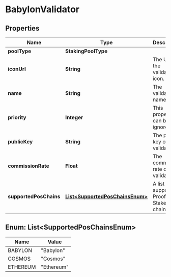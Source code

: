 

# BabylonValidator


## Properties

| Name | Type | Description | Notes |
|------------ | ------------- | ------------- | -------------|
|**poolType** | **StakingPoolType** |  |  |
|**iconUrl** | **String** | The URL of the validator&#39;s icon. |  |
|**name** | **String** | The validator&#39;s name. |  |
|**priority** | **Integer** | This property can be ignored. |  [optional] |
|**publicKey** | **String** | The public key of the validator. |  |
|**commissionRate** | **Float** | The commission rate of the validator. |  |
|**supportedPosChains** | [**List&lt;SupportedPosChainsEnum&gt;**](#List&lt;SupportedPosChainsEnum&gt;) | A list of supported Proof-of-Stake (PoS) chains. |  |



## Enum: List&lt;SupportedPosChainsEnum&gt;

| Name | Value |
|---- | -----|
| BABYLON | &quot;Babylon&quot; |
| COSMOS | &quot;Cosmos&quot; |
| ETHEREUM | &quot;Ethereum&quot; |



